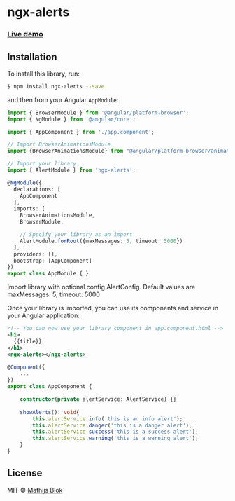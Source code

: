 # ngx-alerts

### [Live demo](http://www.mathijsblok.com/alerts-demo)

## Installation

To install this library, run:

```bash
$ npm install ngx-alerts --save
```

and then from your Angular `AppModule`:

```typescript
import { BrowserModule } from '@angular/platform-browser';
import { NgModule } from '@angular/core';

import { AppComponent } from './app.component';

// Import BrowserAnimationsModule
import {BrowserAnimationsModule} from "@angular/platform-browser/animations";

// Import your library
import { AlertModule } from 'ngx-alerts';

@NgModule({
  declarations: [
    AppComponent
  ],
  imports: [
    BrowserAnimationsModule,
    BrowserModule,

    // Specify your library as an import
    AlertModule.forRoot({maxMessages: 5, timeout: 5000})
  ],
  providers: [],
  bootstrap: [AppComponent]
})
export class AppModule { }
```

Import library with optional config AlertConfig. Default values are maxMessages: 5, timeout: 5000
<br>

Once your library is imported, you can use its components and service in your Angular application:

```xml
<!-- You can now use your library component in app.component.html -->
<h1>
  {{title}}
</h1>
<ngx-alerts></ngx-alerts>
```

```typescript
@Component({
    ...
})
export class AppComponent {

    constructor(private alertService: AlertService) {}
    
    showAlerts(): void{
        this.alertService.info('this is an info alert');
        this.alertService.danger('this is a danger alert');
        this.alertService.success('this is a success alert');
        this.alertService.warning('this is a warning alert');
    }    
}
```

## License

MIT © [Mathijs Blok](mailto:info@mathijsblok.com)

